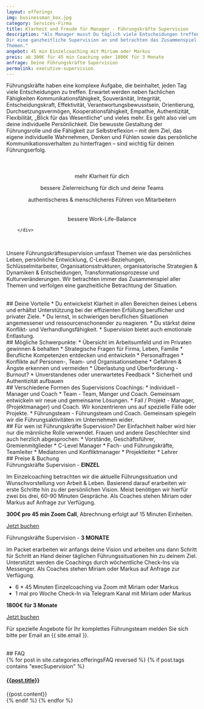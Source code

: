 ```yaml
---
layout: offerings
img: businessman_box.jpg
category: Services-Firma
title: Klarheit und Freude für Manager - Führungskräfte Supervision
description: "Als Manager musst Du täglich viele Entscheidungen treffen. Wir bieten
Dir eine ganzheitliche Supervision an und betrachten das Zusammenspiel all Deiner
Themen."
angebot: 45 min Einzelcoaching mit Miriam oder Markus
preis: ab 300€ für 45 min Coaching oder 1800€ für 3 Monate
anfrage: Deine Führungskräfte Supervision
permalink: executive-supervision
---
```


Führungskräfte haben eine komplexe Aufgabe, die beinhaltet, jeden Tag viele Entscheidungen zu treffen. Erwartet werden neben fachlichen Fähigkeiten Kommunikationsfähigkeit, Souveränität, Integrität, Entscheidungskraft, Effektivität, Verantwortungsbewusstsein, Orientierung, Durchsetzungsvermögen, Kooperationsfähigkeit, Empathie, Authentizität, Flexibilität, „Blick für das Wesentliche“ und vieles mehr. Es geht also viel um deine individuelle Persönlichkeit. Die bewusste Gestaltung der Führungsrolle und die Fähigkeit zur Selbstreflexion – mit dem Ziel, das eigene individuelle Wahrnehmen, Denken und Fühlen sowie das persönliche Kommunikationsverhalten zu hinterfragen – sind wichtig für deinen Führungserfolg.

<br>
<div class="container">
  <div class="row">

  <div class="col-sm-3 col-md-3">
  <center>
  <i class="fa-solid fa-glasses fa-2xl"></i><br>
  <p style="margin-top: 0.25em;">mehr Klarheit für dich</p>
  </center>
  </div>

  <div class="col-sm-3 col-md-3">
  <center>
  <i class="fa-solid fa-bullseye fa-2xl"></i>
  <p style="margin-top: 0.25em;">bessere Zielerreichung für dich und deine Teams</p>
  </center>
  </div>

  <div class="col-sm-3 col-md-3">
  <center>
  <i class="fa-solid fa-route fa-2xl"></i>
  <p style="margin-top: 0.25em;">authentischeres & menschlicheres Führen von Mitarbeitern</p>
  </center>
  </div>

  <div class="col-sm-3 col-md-3">
  <center>
  <i class="fa-solid fa-scale-balanced fa-2xl"></i><br>
  <p style="margin-top: 0.25em;">bessere Work-Life-Balance</p>
  </center>
  </div>          

        </div>
  </div>
<br>

Unsere Führungskräftesupervision umfasst Themen wie das persönliches Leben, persönliche Entwicklung, C-Level-Beziehungen, Schlüsselmitarbeiter, Organisationsstrukturen, organisatorische
Strategien & Dynamiken & Entscheidungen, Transformationsprozesse und Kulturveränderungen.
Wir betrachten immer das Zusammenspiel aller Themen und verfolgen eine ganzheitliche
Betrachtung der Situation.

<br>
## Deine Vorteile
* Du entwickelst Klarheit in allen Bereichen deines Lebens und erhältst Unterstützung bei der effizienten Erfüllung beruflicher und privater Ziele.
* Du lernst, in schwierigen beruflichen Situationen angemessener und ressourcenschonender zu reagieren.
* Du stärkst deine Konflikt- und Verhandlungsfähigkeit.
* Supervision bietet auch emotionale Entlastung.

<br>
## Mögliche Schwerpunkte:
* Übersicht im Arbeitsumfeld und im Privaten gewinnen & behalten
* Strategische Fragen für Firma, Leben, Familie
* Berufliche Kompetenzen entdecken und entwickeln
* Personalfragen
* Konflikte auf Personen-, Team- und Organisationsebene
* Gefahren & Ängste erkennen und vermeiden
* Überlastung und Überforderung - Burnout?
* Unverstandenes oder unerwartetes Feedback
* Sicherheit und Authentizität aufbauen

<br>
## Verschiedene Formen des Supervisions Coachings:
* individuell - Manager und Coach
* Team - Team, Manger und Coach. Gemeinsam entwickeln wir neue und gemeinsame Lösungen.
* Fall / Projekt - Manager, (Projektmanager) und Coach. Wir konzentrieren uns auf spezielle Fälle oder Projekte.
* Führungsteam - Führungsteam und Coach. Gemeinsam spiegeln wir die Führungsaktivitäten im Unternehmen wider.

<br>
## Für wen ist Führungskräfte Supervision?
Der Einfachheit halber wird hier nur die männliche Rolle verwendet. Frauen und andere Geschlechter sind auch herzlich abgesprochen:
* Vorstände, Geschäftsführer, Gremienmitglieder
* C-Level Manager
* Fach- und Führungskräfte, Teamleiter
* Mediatoren und Konfliktmanager
* Projektleiter
* Lehrer

<br>
## Preise & Buchung

<div class="panel panel-info">
<div class="panel-heading">Führungskräfte Supervision - <b>EINZEL</b></div>
<div class="panel-body">
  <p>Im Einzelcoaching betrachten wir die aktuelle Führungssituation und Wunschvorstellung von Arbeit & Leben. Basierend darauf erarbeiten wir erste Schritte hin zu der persönlichen Vision. Meist benötigen wir hierfür zwei bis drei, 60-90 Minuten Gespräche. Als Coaches stehen Miriam oder Markus auf Anfrage zur Verfügung.</p>
  <b>300€ pro 45 min Zoom Call</b>, Abrechnung erfolgt auf 15 Minuten Einheiten.
  <p><a href="mailto:{{ site.email }}?subject=Führungskräfte Supervision - Einzel" target="_blank" class="btn btn-primary">Jetzt buchen</a></p>
</div>
</div>


<div class="panel panel-info">
<div class="panel-heading">Führungskräfte Supervision - <b>3 MONATE</b></div>
<div class="panel-body">
  <p>Im Packet erarbeiten wir anfangs deine Vision und arbeiten uns dann Schritt für
  Schritt an Hand deiner täglichen Führungssituationen hin zu deinem Ziel. Unterstützt werden
  die Coachings durch wöchentliche Check-Ins via Messenger. Als Coaches stehen Miriam oder Markus auf Anfrage zur Verfügung.</p>
  <ul>
  <li>6 * 45 Minuten Einzelcoaching via Zoom mit Miriam oder Markus</li>
  <li>1 mal pro Woche Check-In via Telegram Kanal mit Miriam oder Markus</li>
  </ul>
  <b>1800€ für 3 Monate</b>
  <p><a href="mailto:{{ site.email }}?subject=Führungskräfte Supervision - 3 Monate" target="_blank" class="btn btn-primary">Jetzt buchen</a></p>
</div>
</div>



Für spezielle Angebote für Ihr komplettes Führungsteam melden Sie sich bitte per Email
an {{ site.email }}.


<br>
## FAQ
<div class="panel-group" id="accordion" role="tablist" aria-multiselectable="true">
  <div class="panel panel-default">
  {% for post in site.categories.offeringsFAQ reversed %}
    {% if post.tags contains "execSupervision" %}
    <div class="panel-heading" role="tab" id="{{post.anker}}Head">
      <h4 class="panel-title">
        <a rclass="collapsed" ole="button" data-toggle="collapse" data-parent="#accordion" href="#{{post.anker}}Role" aria-expanded="false" aria-controls="{{post.anker}}">
          {{post.title}}
        </a>
      </h4>
    </div>
    <div id="{{post.anker}}Role" class="panel-collapse collapse" role="tabpanel" aria-labelledby="{{post.anker}}Head">
      <div class="panel-body">
        {{post.content}}
      </div>
    </div>
    {% endif %}
  {% endfor %}
  </div>
</div>
